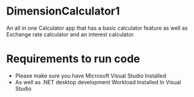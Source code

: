# DimensionCalculator1
An all in one Calculator app that has a basic calculator feature as well as Exchange rate calculator and an interest calculator.

# Requirements to run code
* Please make sure you have Microsoft Visual Studio Installed
* As well as .NET desktop development Workload Installed In Visual Studio
